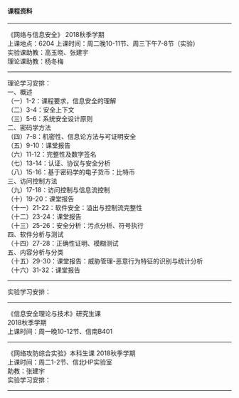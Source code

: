 #### 课程资料
----
《网络与信息安全》
2018秋季学期  
上课地点：6204
上课时间：周二晚10-11节、周三下午7-8节（实验）  
实验课助教：高玉晓、张建宇  
理论课助教：杨冬梅  

---
理论学习安排：  
一、概述  
（一）1-2：课程要求，信息安全的理解  
（二）3-4：安全上下文  
（三）5-6：系统安全设计原则  
二、密码学方法  
（四）7-8：机密性、信息论方法与可证明安全  
（五）9-10：课堂报告  
（六）11-12：完整性及数字签名  
（七）13-14：认证、协议与安全分析  
（八）15-16：基于密码学的电子货币：比特币  
三、访问控制方法  
（九）17-18：访问控制与信息流控制  
（十）19-20：课堂报告   
（十一）21-22：软件安全：溢出与控制流完整性  
（十二）23-24：课堂报告  
（十三）25-26：安全分析：污点分析、符号执行  
四、软件分析与测试  
（十四）27-28：正确性证明、模糊测试  
五、内容分析与分类  
（十五）29-30：课堂报告：威胁管理-恶意行为特征的识别与统计分析  
（十六）31-32：课堂报告  

---
实验学习安排：  


----
《信息安全理论与技术》研究生课  
2018秋季学期  
上课时间：周一晚10-12节、信南B401  

----
《网络攻防综合实验》本科生课
2018秋季学期  
上课时间：周二1-2节、信北HP实验室  
助教：张建宇  
实验学习安排：  

----
